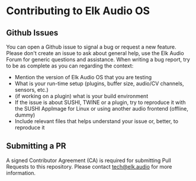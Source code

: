 # Contributing to Elk Audio OS

## Github Issues

You can open a Github issue to signal a bug or request a new feature. Please don't create an issue to ask about general help, use the Elk Audio Forum for generic questions and assistance.
When writing a bug report, try to be as complete as you can regarding the context: 
  * Mention the version of Elk Audio OS that you are testing 
  * What is your run-time setup (plugins, buffer size, audio/CV channels, sensors, etc.) 
  * (if working on a plugin) what is your build environment 
  * If the issue is about SUSHI, TWINE or a plugin, try to reproduce it with the SUSHI AppImage for Linux or using another audio frontend (offline, dummy) 
  * Include relevant files that helps understand your issue or, better, to reproduce it

## Submitting a PR

A signed Contributor Agreement (CA) is required for submitting Pull Requests to this repository. Please contact tech@elk.audio for more information.
